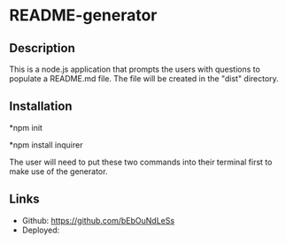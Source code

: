# README-generator

## Description
This is a node.js application that prompts the users with questions to populate a README.md file. The file will be created in the "dist" directory. 

## Installation
*npm init

*npm install inquirer

The user will need to put these two commands into their terminal first to make use of the generator.

## Links
* Github: https://github.com/bEbOuNdLeSs
* Deployed: 